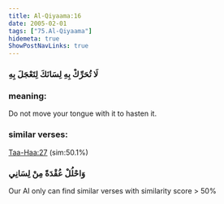 ```yaml
---
title: Al-Qiyaama:16
date: 2005-02-01
tags: ["75.Al-Qiyaama"]
hidemeta: true 
ShowPostNavLinks: true 
---
```

### لَا تُحَرِّكْ بِهِ لِسَانَكَ لِتَعْجَلَ بِهِ
### meaning: 
Do not move your tongue with it to hasten it.
### similar verses: 

[Taa-Haa:27](/20/27) (sim:50.1%)

### وَاحْلُلْ عُقْدَةً مِنْ لِسَانِي

Our AI only can find similar verses with similarity score > 50% 



